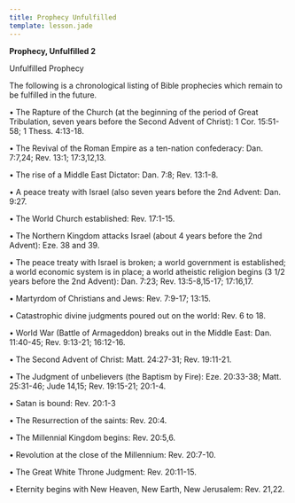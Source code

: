 ```yaml
---
title: Prophecy Unfulfilled
template: lesson.jade
---
```



**Prophecy, Unfulfilled 2**

Unfulfilled Prophecy

The following is a chronological listing of Bible prophecies which
remain to be fulfilled in the future.

• The Rapture of the Church (at the beginning of the period of Great
Tribulation, seven years before the Second Advent of Christ): 1 Cor.
15:51-58; 1 Thess. 4:13-18.

• The Revival of the Roman Empire as a ten-nation confederacy: Dan.
7:7,24; Rev. 13:1; 17:3,12,13.

• The rise of a Middle East Dictator: Dan. 7:8; Rev. 13:1-8.

• A peace treaty with Israel (also seven years before the 2nd Advent:
Dan. 9:27.

• The World Church established: Rev. 17:1-15.

• The Northern Kingdom attacks Israel (about 4 years before the 2nd
Advent): Eze. 38 and 39.

• The peace treaty with Israel is broken; a world government is
estab­lished; a world economic system is in place; a world atheistic
reli­gion begins (3 1/2 years before the 2nd Advent): Dan. 7:23; Rev.
13:5-8,15-17; 17:16,17.

• Martyrdom of Christians and Jews: Rev. 7:9-17; 13:15.

• Catastrophic divine judgments poured out on the world: Rev. 6 to 18.

• World War (Battle of Armageddon) breaks out in the Middle East: Dan.
11:40-45; Rev. 9:13-21; 16:12-16.

• The Second Advent of Christ: Matt. 24:27-31; Rev. 19:11-21.

• The Judgment of unbelievers (the Baptism by Fire): Eze. 20:33-38;
Matt. 25:31-46; Jude 14,15; Rev. 19:15-21; 20:1-4.

• Satan is bound: Rev. 20:1-3

• The Resurrection of the saints: Rev. 20:4.

• The Millennial Kingdom begins: Rev. 20:5,6.

• Revolution at the close of the Millennium: Rev. 20:7-10.

• The Great White Throne Judgment: Rev. 20:11-15.

• Eternity begins with New Heaven, New Earth, New Jerusalem: Rev. 21,22.

